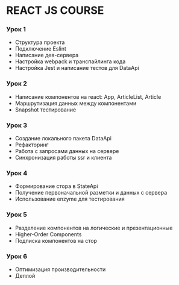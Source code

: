 # REACT JS COURSE
### Урок 1
- Структура проекта
- Подключение Eslint
- Написание дев-сервера
- Настройка webpack и транспайлинга кода
- Настройка Jest и написание тестов для DataApi

### Урок 2
- Написание компонентов на react: App, ArticleList, Article
- Маршрутизация данных между компонентами
- Snapshot тестирование

### Урок 3
- Создание локального пакета DataApi
- Рефакторинг
- Работа с запросами данных на сервере
- Синхронизация работы ssr и клиента

### Урок 4
- Формирование стора в StateApi
- Получение первоначальной разметки и данных с сервера
- Использование enzyme для тестирования

### Урок 5
- Разделение компонентов на логические и презентационные
- Higher-Order Components
- Подписка компонентов на стор

### Урок 6
- Оптимизация производительности
- Деплой